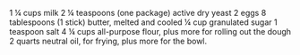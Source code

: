 1 ¼ cups milk
2 ¼ teaspoons (one package) active dry yeast
2 eggs
8 tablespoons (1 stick) butter, melted and cooled
¼ cup granulated sugar
1 teaspoon salt
4 ¼ cups all-purpose flour, plus more for rolling out the dough
2 quarts neutral oil, for frying, plus more for the bowl.